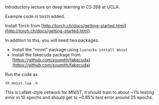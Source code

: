 Introductory lecture on deep learning in CS 268 at UCLA.

Example code in torch added.

Install Torch from [http://torch.ch/docs/getting-started.html](http://torch.ch/docs/getting-started.html).

In addition to this, you will need two packages:
- Install the "mnist" package using `luarocks install mnist`
- Install the fakecuda package from [https://github.com/soumith/fakecuda](https://github.com/soumith/fakecuda)

Run the code as
```
th mnist.lua -h
```

This is LeNet-style network for MNIST, it should train to about ~1% testing error in 10 epochs and should get to ~0.85% test error around 25 epochs.
